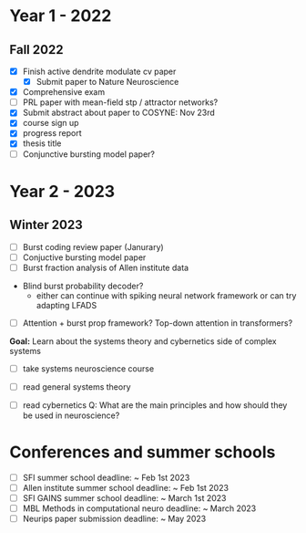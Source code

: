# Year 1 - 2022

## Fall 2022

- [x] Finish active dendrite modulate cv paper
	- [x] Submit paper to Nature Neuroscience
- [x] Comprehensive exam
- [ ] PRL paper with mean-field stp / attractor networks?
- [x] Submit abstract about paper to COSYNE: Nov 23rd
- [x] course sign up
- [x] progress report
- [x] thesis title
- [ ] Conjunctive bursting model paper?

# Year 2 - 2023

## Winter 2023

- [ ] Burst coding review paper (Janurary)
- [ ] Conjuctive bursting model paper
- [ ] Burst fraction analysis of Allen institute data
- Blind burst probability decoder?
	- either can continue with spiking neural network framework or can try adapting LFADS
- [ ] Attention + burst prop framework? Top-down attention in transformers?



**Goal:** Learn about the systems theory and cybernetics side of complex systems
 - [ ] take systems neuroscience course
 - [ ] read general systems theory
 - [ ] read cybernetics 
 Q: What are the main principles and how should they be used in neuroscience? 


# Conferences and summer schools

- [ ] SFI summer school deadline: ~ Feb 1st 2023
- [ ] Allen institute summer school deadline: ~ Feb 1st 2023
- [ ] SFI GAINS summer school deadline: ~ March 1st 2023 
- [ ] MBL Methods in computational neuro deadline: ~ March 2023
- [ ] Neurips paper submission deadline: ~ May 2023